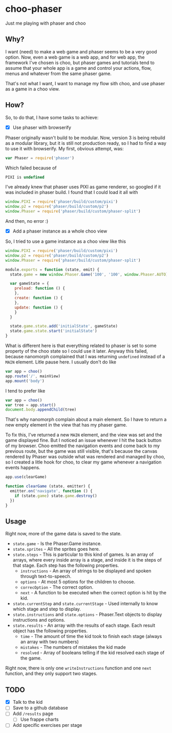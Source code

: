 # choo-phaser

Just me playing with phaser and choo

## Why?

I want (need) to make a web game and phaser seems to be a very good option. 
Now, even a web game is a web app, and for web app, the framework I've chosen is choo,
but phaser games and tutorials tend to assume that your whole app is a game and 
control your actions, flow, menus and whatever from the same phaser game.

That's not what I want, I want to manage my flow sith choo, and use phaser 
as a game in a choo view.

## How?

So, to do that, I have some tasks to achieve:

- [x] Use phaser with browserify

Phaser originally wasn't build to be modular. Now, version 3 is being rebuild as a 
modular library, but it is still not production ready, so I had to find a way to use it 
with browserify. My first, obvious attempt, was:

```js
var Phaser = require('phaser')
```

Which failed because of

```js
PIXI is undefined
```

I've already knew that phaser uses PIXI as game renderer, so googled if it was included 
in phaser build. I found that I could load it all with

```js
window.PIXI = require('phaser/build/custom/pixi')
window.p2 = require('phaser/build/custom/p2')
window.Phaser = require('phaser/build/custom/phaser-split')
```

And then, no error :)

- [x] Add a phaser instance as a whole choo view

So, I tried to use a game instance as a choo view like this

```js
window.PIXI = require('phaser/build/custom/pixi')
window.p2 = require('phaser/build/custom/p2')
window.Phaser = require('phaser/build/custom/phaser-split')

module.exports = function (state, emit) {
  state.game = new window.Phaser.Game('100', '100', window.Phaser.AUTO)

  var gameState = {
    preload: function () {
    },
    create: function () {
    },
    update: function () {
    }
  }

  state.game.state.add('initialState', gameState)
  state.game.state.start('initialState')
}
```

What is different here is that everything related to phaser is set to 
some property of the choo state so I could use it later. Anyway this failed, 
because nanomorph complained that I was returning `undefined` instead of a 
`MAIN` element. Litle pause here. I usually don't do like 

```js
var app = choo()
app.route('/', mainView)
app.mount('body')
```

I tend to prefer like

```js
var app = choo()
var tree = app.start()
document.body.appendChild(tree)
```

That's why nanomorph complain about a main element. So I have to return a new empty 
element in the view that has my phaser game.

To fix this, I've returned a new `MAIN` element, and the view was set and the game 
displayed fine. But I noticed an issue whenever I hit the back button of my browser.
Choo emitted the navigation events and come back to my previous route, but the game 
was still visible, that's because the canvas rendered by Phaser was outside what was 
rendered and managed by choo, so I created a litle hook for choo, to clear my game 
whenever a navigation events happens.

```js
app.use(clearGame)

function clearGame (state, emitter) {
  emitter.on('navigate', function () {
    if (state.game) state.game.destroy()
  })
}
```

## Usage

Right now, more of the game data is saved to the state.

- `state.game` - Is the Phaser.Game instance.
- `state.sprites` - All the sprites goes here.
- `state.steps` - This is particular to this kind of games. Is an array of arrays, where every inside array is a stage, and inside it is the steps of that stage. Each step has the following properties.
  - `instructions` - An array of strings to be displayed and spoken through text-to-speech.
  - `options` - At most 5 options for the children to choose.
  - `correcOption` - The correct option.
  - `next` - A function to be executed when the correct option is hit by the kid.
- `state.currentStep` and `state.currentStage` - Used internally to know which stage and step to display.
- `state.instructions` and `state.options` - Phaser.Text objects to display instructions and options.
- `state.results` - An array with the results of each stage. Each result object has the following properties.
  - `time` - The amount of time the kid took to finish each stage (always an array with two numbers)
  - `mistakes` - The numbers of mistakes the kid made
  - `resolved` - Array of booleans telling if the kid resolved each stage of the game.

Right now, there is only one `writeInstructions` function and one `next` function, and they only support two stages.

## TODO

- [x] Talk to the kid
- [ ] Save to a github database
- [ ] Add `/results` page
  - [ ] Use frappe charts
- [ ] Add specific exercises per stage
